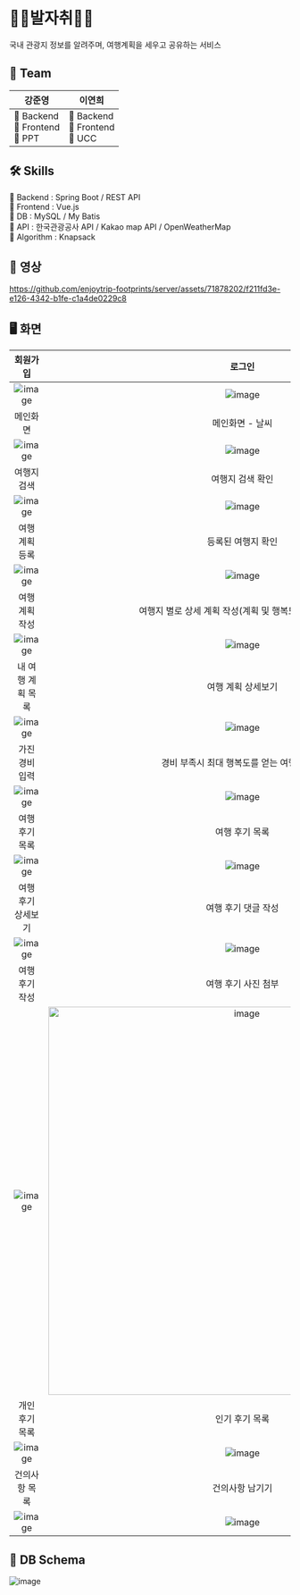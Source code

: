 # 🏃‍♀️발자취🏃‍♂️
국내 관광지 정보를 알려주며, 여행계획을 세우고 공유하는 서비스

## 👫 Team
|강준영|이연희|
|---|---|
| 📌 Backend <br> 📌 Frontend <br> 📌 PPT| 📌 Backend <br> 📌 Frontend <br> 📌 UCC|

## 🛠 Skills
📍 Backend : Spring Boot / REST API <br>
📍 Frontend : Vue.js  <br>
📍 DB : MySQL / My Batis <br>
📍 API : 한국관광공사 API / Kakao map API / OpenWeatherMap  <br>
📍 Algorithm : Knapsack <br>

## 💽 영상

https://github.com/enjoytrip-footprints/server/assets/71878202/f211fd3e-e126-4342-b1fe-c1a4de0229c8

## 🖥️ 화면
|회원가입|로그인|
|:---:|:---:|
|![image](https://github.com/enjoytrip-footprints/server/assets/71878202/003fbe12-baf3-4fca-a88f-e54c73195bbf)|![image](https://github.com/enjoytrip-footprints/server/assets/71878202/f4bf6148-d224-4807-811e-cd25eb15d812)|
|메인화면|메인화면 - 날씨|
|![image](https://github.com/enjoytrip-footprints/server/assets/71878202/19be4fae-f2e1-4567-89aa-8f88f5540276)|![image](https://github.com/enjoytrip-footprints/server/assets/71878202/a48de66c-c03a-4f28-836a-dccdeb2b6c01)|
|여행지 검색|여행지 검색 확인|
|![image](https://github.com/enjoytrip-footprints/server/assets/71878202/3e7528ae-7bd9-4f09-8667-999fefca38ae)|![image](https://github.com/enjoytrip-footprints/server/assets/71878202/3831e82e-ef24-4739-9409-cd6e60972525)|
|여행 계획 등록|등록된 여행지 확인|
|![image](https://github.com/enjoytrip-footprints/server/assets/71878202/4ca84b92-ea02-4f97-97de-2f53088e0563)|![image](https://github.com/enjoytrip-footprints/server/assets/71878202/f358e512-0dcb-46b5-b580-3dddd7f22799)|
|여행 계획 작성|여행지 별로 상세 계획 작성(계획 및 행복도와 경비 추가)|
|![image](https://github.com/enjoytrip-footprints/server/assets/71878202/1cba1705-0fec-4bb1-8aa5-d7890d629824)|![image](https://github.com/enjoytrip-footprints/server/assets/71878202/39adcc0f-50b8-49d7-ae3d-b2e61693b0f5)|
|내 여행 계획 목록|여행 계획 상세보기|
|![image](https://github.com/enjoytrip-footprints/server/assets/71878202/e9a26592-7789-46bf-a7a0-3704fa6b7f31)|![image](https://github.com/enjoytrip-footprints/server/assets/71878202/49510404-c427-431e-99e4-0786a4494140)|
|가진 경비 입력|경비 부족시 최대 행복도를 얻는 여행지 확인|
|![image](https://github.com/enjoytrip-footprints/server/assets/71878202/7496d0c7-1227-460f-98b8-e1935a5c5b95)|![image](https://github.com/enjoytrip-footprints/server/assets/71878202/f42504b0-63c9-4d44-a06f-a65996c3aaf7)|
|여행 후기 목록|여행 후기 목록|
|![image](https://github.com/enjoytrip-footprints/server/assets/71878202/3c5a386b-cd64-458f-a2a2-32a60769799c)|![image](https://github.com/enjoytrip-footprints/server/assets/71878202/b99552c3-a2f2-4b09-bfe4-7eabea2577e0)|
|여행 후기 상세보기|여행 후기 댓글 작성|
|![image](https://github.com/enjoytrip-footprints/server/assets/71878202/fe4e44e8-ad4b-4000-a900-110b2c99c0f2)|![image](https://github.com/enjoytrip-footprints/server/assets/71878202/5e87c71b-9e8b-4b6a-8593-ffe1770d2cf5)|
|여행 후기 작성|여행 후기 사진 첨부|
|![image](https://github.com/enjoytrip-footprints/server/assets/71878202/b16afd27-b5a6-4e72-9a21-1a467dd6ad92)|<img width="695" alt="image" src="https://github.com/enjoytrip-footprints/server/assets/71878202/f4b85b9c-bdd5-4e20-a639-208db22f6e06">|
|개인 후기 목록|인기 후기 목록|
|![image](https://github.com/enjoytrip-footprints/server/assets/71878202/b8338c94-6482-4b15-8ace-ffc0d3e88a45)|![image](https://github.com/enjoytrip-footprints/server/assets/71878202/ec716b67-8a9e-49ea-953a-2cf77168c156)|
|건의사항 목록|건의사항 남기기|
|![image](https://github.com/enjoytrip-footprints/server/assets/71878202/3d5ff10c-ebc1-42f3-bcd3-e311789d7e2b)|![image](https://github.com/enjoytrip-footprints/server/assets/71878202/8be03972-751e-4e87-8e00-c4deff7cef85)|

## 💾 DB Schema
![image](https://github.com/enjoytrip-footprints/server/assets/71878202/10f36a98-83b7-4e68-a5c3-6174ee9a4b6a)

